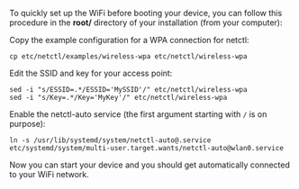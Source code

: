 To quickly set up the WiFi before booting your device, you can follow this procedure in the **root/** directory of your installation (from your computer):

Copy the example configuration for a WPA connection for netctl:

    cp etc/netctl/examples/wireless-wpa etc/netctl/wireless-wpa

Edit the SSID and key for your access point:

    sed -i "s/ESSID=.*/ESSID='MySSID'/" etc/netctl/wireless-wpa
    sed -i "s/Key=.*/Key='MyKey'/" etc/netctl/wireless-wpa

Enable the netctl-auto service (the first argument starting with `/` is on purpose):

    ln -s /usr/lib/systemd/system/netctl-auto@.service etc/systemd/system/multi-user.target.wants/netctl-auto@wlan0.service

Now you can start your device and you should get automatically connected to your WiFi network.